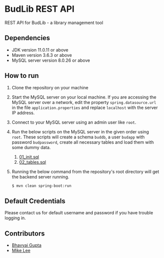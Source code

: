 # BudLib REST API

REST API for BudLib - a library management tool

## Dependencies

- JDK version 11.0.11 or above
- Maven version 3.6.3 or above
- MySQL server version 8.0.26 or above

## How to run

1. Clone the repository on your machine

2. Start the MySQL server on your local machine. If you are accessing the MySQL server over a network, edit the property `spring.datasource.url` in the file `application.properties` and replace `localhost` with the server IP address.

3. Connect to your MySQL server using an admin user like `root`.

4. Run the below scripts on the MySQL server in the given order using `root`. These scripts will create a schema `buddb`, a user `budapp` with password `budpassword`, create all necessary tables and load them with some dummy data.

   1. [01_init.sql](sql/01_init.sql)
   2. [02_tables.sql](sql/02_dummy_data.sql)

5. Running the below command from the repository's root directory will get the backend server running.
   ```bash
   $ mvn clean spring-boot:run
   ```
## Default Credentials
Please contact us for default username and password if you have trouble logging in.

## Contributors

- [Bhavyai Gupta](https://github.com/zbhavyai)
- [Mike Lee](https://github.com/mikeePy)
